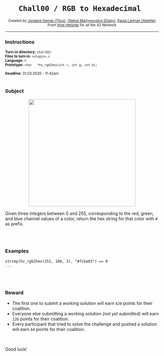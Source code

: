 <h1 align="center"><code>Chall00 / RGB to Hexadecimal </code></h1>

<div align="center">
  <sub>Created by <a href="https://github.com/jgengo">Jordane Gengo (Titus)</a>, <a href="">Oleksii Martynovskyi (Disky)</a>, <a href="">Paula Lantran (Ablette)</a></sub>
</div>
<div align="center">
  <sub>From <a href="https://hive.fi">Hive Helsinki</a> for all the 42 Network</sub>
</div>

---

### Instructions
<sub>**Turn-in directory:** `chall02/`</sub><br />
<sub>**Files to turn in:** `<xlogin>.c`</sub><br />
<sub>**Language:** `C`</sub><br />
<sub>**Prototype:** `char   *hv_rgb2hex(int r, int g, int b);`</sub>

<sub>**Deadline:** 31.03.2020 - 11:42am</sub>
<br /><br />

### Subject
<p align="center">
  <img width="350" height="350" src="https://www.sessions.edu/wp-content/themes/divi-child/color-calculator/wheel-5-ryb.png">
</p>

Given three integers between 0 and 255, corresponding to the red, green, and blue channel values of a color, return the hex string for that color with `#` as prefix.

<br /><br />
### Examples

```
strcmp(hv_rgb2hex(252, 186, 3), "#fcba03") == 0
...
```
<br /><br />
### Reward

 - The first one to submit a working solution will earn `420` points for their coalition.
 - Everyone else submitting a working solution *(not yet submitted)* will earn `126` points for their coalition.
 - Every participant that tried to solve the challenge and pushed a solution will earn `84` points for their coalition.

<br /><br />
Good luck!

